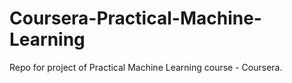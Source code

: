 # Coursera-Practical-Machine-Learning
Repo for project of Practical Machine Learning course - Coursera.
